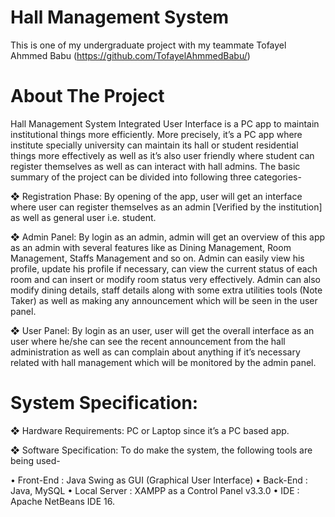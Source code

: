 # Hall Management System
This is one of my undergraduate project with my teammate Tofayel Ahmmed Babu (https://github.com/TofayelAhmmedBabu/)

# About The Project
Hall Management System Integrated User Interface is a PC app to maintain institutional things more efficiently. More precisely, it’s a PC app where institute specially university can maintain its hall or student residential things more effectively as well as it’s also user friendly where student can register themselves as well as can interact with hall admins. The basic summary of the project can be divided into following three categories-

❖ Registration Phase: By opening of the app, user will get an interface where user can register themselves as an admin [Verified by the institution] as well as general user i.e. student.

❖ Admin Panel: By login as an admin, admin will get an overview of this app as an admin with several features like as Dining Management, Room Management, Staffs Management and so on. Admin can easily view his profile, update his profile if necessary, can view the current status of each room and can insert or modify room status very effectively. Admin can also modify dining details, staff details along with some extra utilities tools (Note Taker) as well as making any announcement which will be seen in the user panel.

❖ User Panel: By login as an user, user will get the overall interface as an user where he/she can see the recent announcement from the hall administration as well as can complain about anything if it’s necessary related with hall management which will be monitored by the admin panel.

# System Specification:

❖ Hardware Requirements: PC or Laptop since it’s a PC based app.

❖ Software Specification: To do make the system, the following tools are being used-

  • Front-End : Java Swing as GUI (Graphical User Interface)
  • Back-End : Java, MySQL
  • Local Server : XAMPP as a Control Panel v3.3.0
  • IDE : Apache NetBeans IDE 16.
